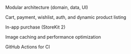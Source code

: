 Modular architecture (domain, data, UI)

Cart, payment, wishlist, auth, and dynamic product listing

In-app purchase (StoreKit 2)

Image caching and performance optimization

GitHub Actions for CI
